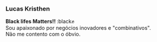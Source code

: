 ### Lucas Kristhen
<strong> Black lifes Matters!! </strong> :black:fist: <br>
Sou apaixonado por negócios inovadores e "combinativos".<br>
Não me contento com o óbvio. 

